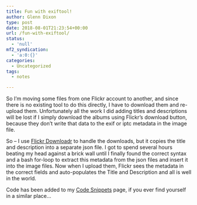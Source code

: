 ```yaml
---
title: Fun with exiftool!
author: Glenn Dixon
type: post
date: 2018-08-01T21:23:54+00:00
url: /fun-with-exiftool/
status:
  - 'null'
mf2_syndication:
  - 'a:0:{}'
categories:
  - Uncategorized
tags:
  - notes

---
```

So I&#8217;m moving some files from one Flickr account to another, and since there is no existing tool to do this directly, I have to download them and re-upload them. Unfortunately all the work I did adding titles and descriptions will be lost if I simply download the albums using Flickr&#8217;s download button, because they don&#8217;t write that data to the exif or iptc metadata in the image file.

So &#8211; I use [Flickr Downloadr][1] to handle the downloads, but it copies the title and description into a separate json file. I got to spend several hours beating my head against a brick wall until I finally found the correct syntax and a bash for-loop to extract this metadata from the json files and insert it into the image files. Now when I upload them, Flickr sees the metadata in the correct fields and auto-populates the Title and Description and all is well in the world.

Code has been added to my [Code Snippets][2] page, if you ever find yourself in a similar place&#8230;

 [1]: https://flickrdownloadr.com/
 [2]: https://glenn.thedixons.net/code-snippets/
